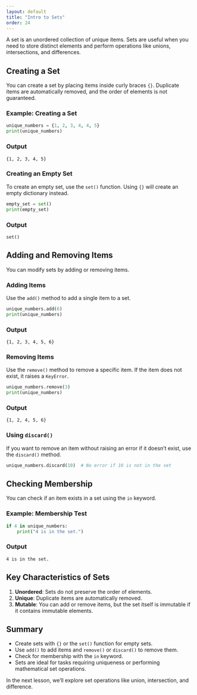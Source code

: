 ```yaml
---
layout: default
title: "Intro to Sets"
order: 24
---
```


A set is an unordered collection of unique items. Sets are useful when you need to store distinct elements and perform operations like unions, intersections, and differences.

## Creating a Set

You can create a set by placing items inside curly braces `{}`. Duplicate items are automatically removed, and the order of elements is not guaranteed.

### Example: Creating a Set

```python
unique_numbers = {1, 2, 3, 4, 4, 5}
print(unique_numbers)
```

### Output

```plaintext
{1, 2, 3, 4, 5}
```

### Creating an Empty Set

To create an empty set, use the `set()` function. Using `{}` will create an empty dictionary instead.

```python
empty_set = set()
print(empty_set)
```

### Output

```plaintext
set()
```

## Adding and Removing Items

You can modify sets by adding or removing items.

### Adding Items

Use the `add()` method to add a single item to a set.

```python
unique_numbers.add(6)
print(unique_numbers)
```

### Output

```plaintext
{1, 2, 3, 4, 5, 6}
```

### Removing Items

Use the `remove()` method to remove a specific item. If the item does not exist, it raises a `KeyError`.

```python
unique_numbers.remove(3)
print(unique_numbers)
```

### Output

```plaintext
{1, 2, 4, 5, 6}
```

### Using `discard()`

If you want to remove an item without raising an error if it doesn’t exist, use the `discard()` method.

```python
unique_numbers.discard(10)  # No error if 10 is not in the set
```

## Checking Membership

You can check if an item exists in a set using the `in` keyword.

### Example: Membership Test

```python
if 4 in unique_numbers:
    print("4 is in the set.")
```

### Output

```plaintext
4 is in the set.
```

## Key Characteristics of Sets

1. **Unordered**: Sets do not preserve the order of elements.
2. **Unique**: Duplicate items are automatically removed.
3. **Mutable**: You can add or remove items, but the set itself is immutable if it contains immutable elements.

## Summary

- Create sets with `{}` or the `set()` function for empty sets.
- Use `add()` to add items and `remove()` or `discard()` to remove them.
- Check for membership with the `in` keyword.
- Sets are ideal for tasks requiring uniqueness or performing mathematical set operations.

In the next lesson, we’ll explore set operations like union, intersection, and difference.
